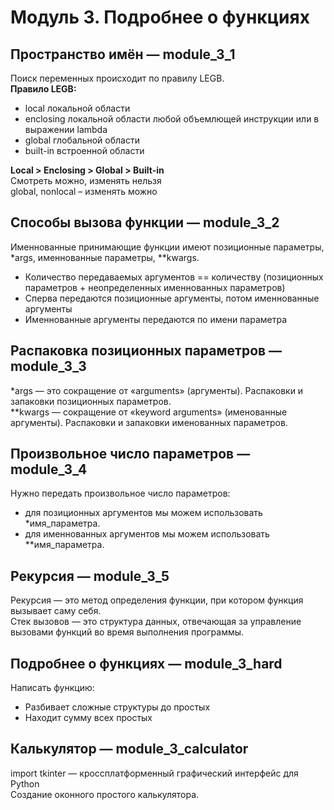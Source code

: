 # Модуль 3. Подробнее о функциях  

## Пространство имён — module_3_1  
Поиск переменных происходит по правилу LEGB.  
**Правило LEGB:**  
- local локальной области  
- enclosing локальной области любой объемлющей инструкции или в выражении lambda  
- global глобальной области  
- built-in встроенной области
  
**Local > Enclosing > Global > Built-in**  
Смотреть можно, изменять нельзя  
global, nonlocal – изменять можно  

## Способы вызова функции — module_3_2  
Именнованные принимающие функции имеют позиционные параметры, *args, именнованные параметры, **kwargs.  
- Количество передаваемых аргументов == количеству (позиционных параметров + неопределенных именнованных параметров)  
- Сперва передаются позиционные аргументы, потом именнованные аргументы  
- Именнованные аргументы передаются по имени параметра  


## Распаковка позиционных параметров — module_3_3  
*args — это сокращение от «arguments» (аргументы).  Распаковки и запаковки позиционных параметров.  
**kwargs — сокращение от «keyword arguments» (именованные аргументы). Распаковки и запаковки именованных параметров.  

## Произвольное число параметров — module_3_4  
Нужно передать произвольное число параметров:  
- для позиционных аргументов мы можем использовать *имя_параметра.  
- для именнованных аргументов мы можем использовать **имя_параметра.

## Рекурсия — module_3_5  
Рекурсия — это метод определения функции, при котором функция вызывает саму себя.  
Стек вызовов — это структура данных, отвечающая за управление вызовами функций во время выполнения программы.  

## Подробнее о функциях — module_3_hard  
Написать функцию:  
- Разбивает сложные структуры до простых  
- Находит сумму всех простых  

## Калькулятор — module_3_calculator  
import tkinter — кроссплатформенный графический интерфейс для Python  
Создание оконного простого калькулятора.  


